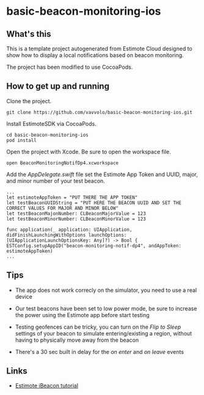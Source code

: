 # basic-beacon-monitoring-ios

## What's this

This is a template project autogenerated from Estimote Cloud designed to show how to display
a local notifications based on beacon monitoring.

The project has been modified to use CocoaPods.

## How to get up and running

Clone the project.

```
git clone https://github.com/vavvolo/basic-beacon-monitoring-ios.git
```

Install EstimoteSDK via CocoaPods.

```
cd basic-beacon-monitoring-ios
pod install
```

Open the project with Xcode. Be sure to open the workspace file.

```
open BeaconMonitoringNotifDp4.xcworkspace
```

Add the _AppDelegate.swift_ file set the Estimote App Token 
and UUID, major, and minor number of your test beacon.

```
...
let estimoteAppToken = "PUT THERE THE APP TOKEN"
let testBeaconUUIDString = "PUT HERE THE BEACON UUID AND SET THE CORRECT VALUES FOR MAJOR AND MINOR BELOW"
let testBeaconMajonNumber: CLBeaconMajorValue = 123
let testBeaconMinorNumber: CLBeaconMinorValue = 123

func application(_ application: UIApplication, didFinishLaunchingWithOptions launchOptions: [UIApplicationLaunchOptionsKey: Any]?) -> Bool {
ESTConfig.setupAppID("beacon-monitoring-notif-dp4", andAppToken: estimoteAppToken)
...

```

## Tips

- The app does not work correcly on the simulator, you need to use a real device

- Our test beacons have been set to low power mode, be sure to increase the power using the Estimote app before start testing

- Testing geofences can be tricky, you can turn on the _Flip to Sleep_ settings of your beacon to simulate entering/existing a region,
without having to physically move away from the beacon

- There's a 30 sec built in delay for the _on enter_ and _on leave_ events

## Links

- [Estimote iBeacon tutorial](http://developer.estimote.com/ibeacon/tutorial/part-2-background-monitoring/)